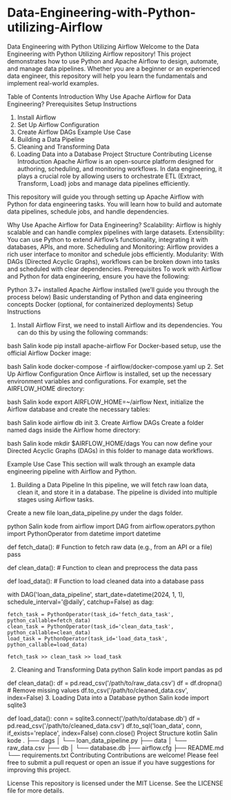 # Data-Engineering-with-Python-utilizing-Airflow

Data Engineering with Python Utilizing Airflow
Welcome to the Data Engineering with Python Utilizing Airflow repository! This project demonstrates how to use Python and Apache Airflow to design, automate, and manage data pipelines. Whether you are a beginner or an experienced data engineer, this repository will help you learn the fundamentals and implement real-world examples.

Table of Contents
Introduction
Why Use Apache Airflow for Data Engineering?
Prerequisites
Setup Instructions
1. Install Airflow
2. Set Up Airflow Configuration
3. Create Airflow DAGs
Example Use Case
1. Building a Data Pipeline
2. Cleaning and Transforming Data
3. Loading Data into a Database
Project Structure
Contributing
License
Introduction
Apache Airflow is an open-source platform designed for authoring, scheduling, and monitoring workflows. In data engineering, it plays a crucial role by allowing users to orchestrate ETL (Extract, Transform, Load) jobs and manage data pipelines efficiently.

This repository will guide you through setting up Apache Airflow with Python for data engineering tasks. You will learn how to build and automate data pipelines, schedule jobs, and handle dependencies.

Why Use Apache Airflow for Data Engineering?
Scalability: Airflow is highly scalable and can handle complex pipelines with large datasets.
Extensibility: You can use Python to extend Airflow’s functionality, integrating it with databases, APIs, and more.
Scheduling and Monitoring: Airflow provides a rich user interface to monitor and schedule jobs efficiently.
Modularity: With DAGs (Directed Acyclic Graphs), workflows can be broken down into tasks and scheduled with clear dependencies.
Prerequisites
To work with Airflow and Python for data engineering, ensure you have the following:

Python 3.7+ installed
Apache Airflow installed (we’ll guide you through the process below)
Basic understanding of Python and data engineering concepts
Docker (optional, for containerized deployments)
Setup Instructions
1. Install Airflow
First, we need to install Airflow and its dependencies. You can do this by using the following commands:

bash
Salin kode
pip install apache-airflow
For Docker-based setup, use the official Airflow Docker image:

bash
Salin kode
docker-compose -f airflow/docker-compose.yaml up
2. Set Up Airflow Configuration
Once Airflow is installed, set up the necessary environment variables and configurations. For example, set the AIRFLOW_HOME directory:

bash
Salin kode
export AIRFLOW_HOME=~/airflow
Next, initialize the Airflow database and create the necessary tables:

bash
Salin kode
airflow db init
3. Create Airflow DAGs
Create a folder named dags inside the Airflow home directory:

bash
Salin kode
mkdir $AIRFLOW_HOME/dags
You can now define your Directed Acyclic Graphs (DAGs) in this folder to manage data workflows.

Example Use Case
This section will walk through an example data engineering pipeline with Airflow and Python.

1. Building a Data Pipeline
In this pipeline, we will fetch raw loan data, clean it, and store it in a database. The pipeline is divided into multiple stages using Airflow tasks.

Create a new file loan_data_pipeline.py under the dags folder.

python
Salin kode
from airflow import DAG
from airflow.operators.python import PythonOperator
from datetime import datetime

def fetch_data():
    # Function to fetch raw data (e.g., from an API or a file)
    pass

def clean_data():
    # Function to clean and preprocess the data
    pass

def load_data():
    # Function to load cleaned data into a database
    pass

with DAG('loan_data_pipeline',
         start_date=datetime(2024, 1, 1),
         schedule_interval='@daily',
         catchup=False) as dag:

    fetch_task = PythonOperator(task_id='fetch_data_task', python_callable=fetch_data)
    clean_task = PythonOperator(task_id='clean_data_task', python_callable=clean_data)
    load_task = PythonOperator(task_id='load_data_task', python_callable=load_data)

    fetch_task >> clean_task >> load_task
2. Cleaning and Transforming Data
python
Salin kode
import pandas as pd

def clean_data():
    df = pd.read_csv('/path/to/raw_data.csv')
    df = df.dropna()  # Remove missing values
    df.to_csv('/path/to/cleaned_data.csv', index=False)
3. Loading Data into a Database
python
Salin kode
import sqlite3

def load_data():
    conn = sqlite3.connect('/path/to/database.db')
    df = pd.read_csv('/path/to/cleaned_data.csv')
    df.to_sql('loan_data', conn, if_exists='replace', index=False)
    conn.close()
Project Structure
kotlin
Salin kode
.
├── dags
│   └── loan_data_pipeline.py
├── data
│   └── raw_data.csv
├── db
│   └── database.db
├── airflow.cfg
├── README.md
└── requirements.txt
Contributing
Contributions are welcome! Please feel free to submit a pull request or open an issue if you have suggestions for improving this project.

License
This repository is licensed under the MIT License. See the LICENSE file for more details.

